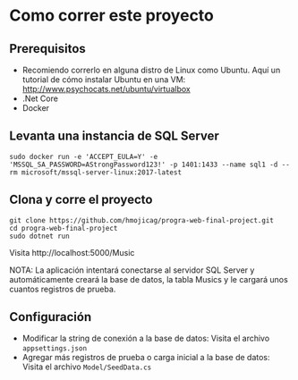 # Como correr este proyecto

## Prerequisitos

* Recomiendo correrlo en alguna distro de Linux como Ubuntu. Aquí un tutorial de cómo instalar Ubuntu en una VM: http://www.psychocats.net/ubuntu/virtualbox
* .Net Core
* Docker


## Levanta una instancia de SQL Server

    sudo docker run -e 'ACCEPT_EULA=Y' -e 'MSSQL_SA_PASSWORD=AStrongPassword123!' -p 1401:1433 --name sql1 -d --rm microsoft/mssql-server-linux:2017-latest
    
    
## Clona y corre el proyecto
    
    git clone https://github.com/hmojicag/progra-web-final-project.git
    cd progra-web-final-project
    sudo dotnet run
    
Visita http://localhost:5000/Music

NOTA: La aplicación intentará conectarse al servidor SQL Server y automáticamente creará la base de datos, la tabla
Musics y le cargará unos cuantos registros de prueba.

## Configuración

* Modificar la string de conexión a la base de datos: Visita el archivo `appsettings.json`
* Agregar más registros de prueba o carga inicial a la base de datos: Visita el archivo `Model/SeedData.cs`
